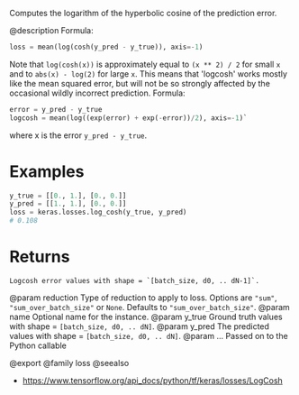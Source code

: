 Computes the logarithm of the hyperbolic cosine of the prediction error.

@description
Formula:
```python
loss = mean(log(cosh(y_pred - y_true)), axis=-1)
```

Note that `log(cosh(x))` is approximately equal to `(x ** 2) / 2` for small
`x` and to `abs(x) - log(2)` for large `x`. This means that 'logcosh' works
mostly like the mean squared error, but will not be so strongly affected by
the occasional wildly incorrect prediction.
Formula:

```python
error = y_pred - y_true
logcosh = mean(log((exp(error) + exp(-error))/2), axis=-1)`
```
where x is the error `y_pred - y_true`.

# Examples
```python
y_true = [[0., 1.], [0., 0.]]
y_pred = [[1., 1.], [0., 0.]]
loss = keras.losses.log_cosh(y_true, y_pred)
# 0.108
```

# Returns
    Logcosh error values with shape = `[batch_size, d0, .. dN-1]`.

@param reduction Type of reduction to apply to loss. Options are `"sum"`,
    `"sum_over_batch_size"` or `None`. Defaults to
    `"sum_over_batch_size"`.
@param name Optional name for the instance.
@param y_true Ground truth values with shape = `[batch_size, d0, .. dN]`.
@param y_pred The predicted values with shape = `[batch_size, d0, .. dN]`.
@param ... Passed on to the Python callable

@export
@family loss
@seealso
+ <https://www.tensorflow.org/api_docs/python/tf/keras/losses/LogCosh>
